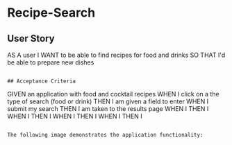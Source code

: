 # Recipe-Search

## User Story

AS A user
I WANT to be able to find recipes for food and drinks
SO THAT I'd be able to prepare new dishes

```

## Acceptance Criteria

```
GIVEN an application with food and cocktail recipes
WHEN I click on a the type of search (food or drink)
THEN I am given a field to enter 
WHEN I submit my search
THEN I am taken to the results page
WHEN I 
THEN I 
WHEN I 
THEN I 
WHEN I 
THEN I 
WHEN I 
THEN I 
```

The following image demonstrates the application functionality:
